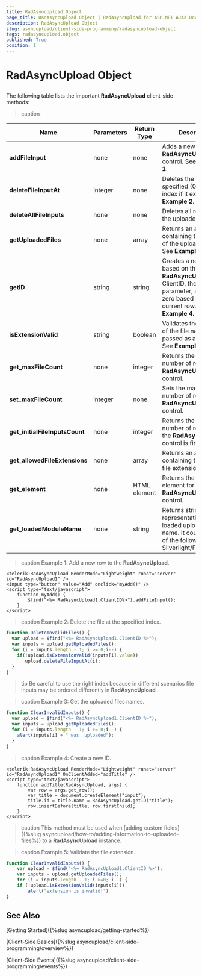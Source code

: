```yaml
---
title: RadAsyncUpload Object
page_title: RadAsyncUpload Object | RadAsyncUpload for ASP.NET AJAX Documentation
description: RadAsyncUpload Object
slug: asyncupload/client-side-programming/radasyncupload-object
tags: radasyncupload,object
published: True
position: 1
---
```


# RadAsyncUpload Object

## 

The following table lists the important **RadAsyncUpload** client-side methods:


>caption  

| Name | Parameters | Return Type | Description |
| ------ | ------ | ------ | ------ |
| **addFileInput** |none|none|Adds a new row to the **RadAsyncUpload** control. See **Example 1**. |
|  **deleteFileInputAt**  | integer | none | Deletes the row at the specified (0-based) index if it exists. See **Example 2**. |
|  **deleteAllFileInputs**  | none | none | Deletes all rows with the uploaded files. |
|  **getUploadedFiles**  | none | array | Returns an array containing the names of the uploaded files. See **Example 3**. |
|  **getID**  | string | string | Creates a new ID, based on the **RadAsyncUpload** ClientID, the supplied parameter, and the zero based index of the current row. See **Example 4**. |
|  **isExtensionValid**  | string | boolean | Validates the extension of the file name that is passed as a parameter. See **Example 5**. |
|  **get_maxFileCount**  | none | integer | Returns the maximum number of rows in the **RadAsyncUpload** control. |
| **set_maxFileCount** |integer|none|Sets the maximum number of rows in the **RadAsyncUpload** control.|
| **get_initialFileInputsCount** |none|integer|Returns the initial number of rows when the **RadAsyncUpload** control is first loaded.|
| **get_allowedFileExtensions** |none|array|Returns an array containing the allowed file extensions.|
| **get_element** |none|HTML element|Returns the DOM element for the **RadAsyncUpload** control.|
| **get_loadedModuleName** |none|string|Returns string representation of the loaded upload module name. It could be one of the following: Silverlight/Flash/IFrame|

>caption Example 1: Add a new row to the **RadAsyncUpload**. 
````ASPNET
<telerik:RadAsyncUpload RenderMode="Lightweight" runat="server" id="RadAsyncUpload1" />
<input type="button" value="Add" onclick="myAdd()" />
<script type="text/javascript">
    function myAdd() {
        $find("<%= RadAsyncUpload1.ClientID%>").addFileInput();
    }
</script>
````

>caption Example 2: Delete the file at the specified index.
````JavaScript
function DeleteInvalidFiles() {
  var upload = $find("<%= RadAsyncUpload1.ClientID %>");
  var inputs = upload.getUploadedFiles();
  for (i = inputs.length - 1; i >= 0;i--) {
    if(!upload.isExtensionValid(inputs[i].value))
       upload.deleteFileInputAt(i);
  }
}		
````

>tip Be careful to use the right index because in different scenarios file inputs may be ordered differently in **RadAsyncUpload** .
>

>caption Example 3: Get the uploaded files names.
````JavaScript
function ClearInvalidInputs() {
  var upload = $find("<%= RadAsyncUpload1.ClientID %>");
  var inputs = upload.getUploadedFiles();
  for (i = inputs.length - 1; i >= 0;i--) {
    alert(inputs[i] + " was  uploaded");    
  }
}			
````

>caption Example 4: Create a new ID.
````ASPNET
<telerik:RadAsyncUpload RenderMode="Lightweight" runat="server" id="RadAsyncUpload1" OnClientAdded="addTitle" />
<script type="text/javascript">
    function addTitle(RadAsyncUpload, args) {
        var row = args.get_row();
        var title = document.createElement("input");
        title.id = title.name = RadAsyncUpload.getID("title");
        row.insertBefore(title, row.firstChild);
    }
</script>
````

>caution This method must be used when [adding custom fields]({%slug asyncupload/how-to/adding-information-to-uploaded-files%}) to a **RadAsyncUpload** instance.
>


>caption Example 5: Validate the file extension.
````JavaScript
function ClearInvalidInputs() {
	var upload = $find("<%= RadAsyncUpload1.ClientID %>");
	var inputs = upload.getUploadedFiles();
	for (i = inputs.length - 1; i >=0; i--) {
	if (!upload.isExtensionValid(inputs[i]))
		alert("extension is invalid!")	  
}		
````


## See Also

[Getting Started]({%slug asyncupload/getting-started%})

[Client-Side Basics]({%slug asyncupload/client-side-programming/overview%})

[Client-Side Events]({%slug asyncupload/client-side-programming/events%})
